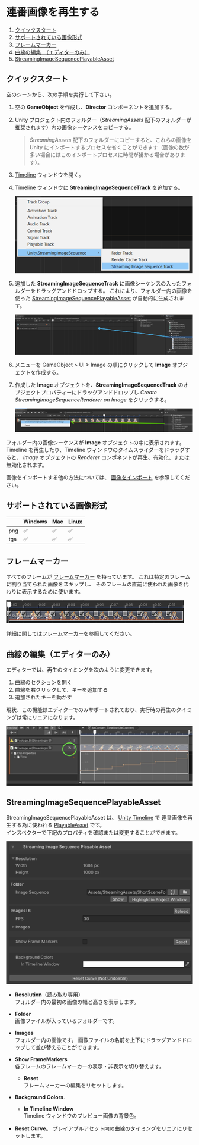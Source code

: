 # 連番画像を再生する

1. [クイックスタート](#クイックスタート)
1. [サポートされている画像形式](#サポートされている画像形式)
1. [フレームマーカー](#フレームマーカー)
1. [曲線の編集　（エディターのみ）](#曲線の編集エディターのみ)
1. [StreamingImageSequencePlayableAsset](#streamingimagesequenceplayableasset)


## クイックスタート

空のシーンから、次の手順を実行して下さい。

1. 空の **GameObject** を作成し、**Director** コンポーネントを追加する。
1. Unity プロジェクト内のフォルダー（*StreamingAssets* 配下のフォルダーが推奨されます）内の画像シーケンスをコピーする。
   > *StreamingAssets* 配下のフォルダーにコピーすると、これらの画像を Unity にインポートするプロセスを省くことができます（画像の数が多い場合にはこのインポートプロセスに時間が掛かる場合があります）。
1. [Timeline](https://docs.unity3d.com/Packages/com.unity.timeline@latest) 
   ウィンドウを開く。
1. Timeline ウィンドウに **StreamingImageSequenceTrack** を追加する。

   ![AddStreamingImageSequenceTrack](../images/AddStreamingImageSequenceTrack.png)
   
1. 追加した **StreamingImageSequenceTrack** に画像シーケンスの入ったフォルダーをドラッグアンドドロップする。
   これにより、フォルダー内の画像を使った 
   [StreamingImageSequencePlayableAsset](#streamingimagesequenceplayableasset) が自動的に生成されます。
 
   ![DragAndDropFolder](../images/DragAndDropFolder.png)
   
1. メニューを GameObject > UI > Image の順にクリックして **Image** オブジェクトを作成する。

1. 作成した **Image** オブジェクトを、**StreamingImageSequenceTrack** のオブジェクトプロパティーにドラッグアンドドロップし
   *Create StreamingImageSequenceRenderer on Image* をクリックする。

   ![CreateStreamingImageSequenceNativeRenderer](../images/CreateStreamingImageSequenceRenderer.png)


フォルダー内の画像シーケンスが **Image** オブジェクトの中に表示されます。
Timeline を再生したり、Timeline ウィンドウのタイムスライダーをドラッグすると、
*Image* オブジェクトの *Renderer* コンポネントが再生、有効化、または無効化されます。


画像をインポートする他の方法については、
[画像をインポート](ImportingImages.md) を参照してください。

## サポートされている画像形式

|             | Windows            | Mac                | Linux              |
| ----------- | ------------------ | ------------------ | ------------------ |
| png         | :white_check_mark: | :white_check_mark: | :white_check_mark: |       
| tga         | :white_check_mark: | :white_check_mark: | :white_check_mark: |    

## フレームマーカー

すべてのフレームが [フレームマーカー](FrameMarkers.md) を持っています。
これは特定のフレームに割り当てられた画像をスキップし、
そのフレームの直前に使われた画像を代わりに表示するために使います。

![FrameMarker](../images/StreamingImageSequence_FrameMarker.png)

詳細に関しては[フレームマーカー](FrameMarkers.md)を参照してください。

## 曲線の編集（エディターのみ）

エディターでは、再生のタイミングを次のように変更できます。
1. 曲線のセクションを開く
2. 曲線を右クリックして、キーを追加する
3. 追加されたキーを動かす  

現状、この機能はエディターでのみサポートされており、実行時の再生のタイミングは常にリニアになります。

![StreamingImageSequenceCurve](../images/StreamingImageSequenceCurve.png)

## StreamingImageSequencePlayableAsset

StreamingImageSequencePlayableAsset は、
[Unity Timeline](https://docs.unity3d.com/Packages/com.unity.timeline@latest) で
連番画像を再生する為に使われる
[PlayableAsset](https://docs.unity3d.com/ScriptReference/Playables.PlayableAsset.html) です。  
インスペクターで下記のプロパティを確認または変更することができます。

![StreamingImageSequencePlayableAsset](../images/StreamingImageSequencePlayableAssetInspector.png)

* **Resolution**（読み取り専用）  
  フォルダー内の最初の画像の幅と高さを表示します。
* **Folder**  
  画像ファイルが入っているフォルダーです。
* **Images**  
  フォルダー内の画像です。
  画像ファイルの名前を上下にドラッグアンドドロップして並び替えることができます。
* **Show FrameMarkers**  
  各フレームのフレームマーカーの表示・非表示を切り替えます。
  * **Reset**  
    フレームマーカーの編集をリセットします。
* **Background Colors**.  
  * **In Timeline Window**  
    Timeline ウィンドウのプレビュー画像の背景色。

* **Reset Curve**。
  プレイアブルアセット内の曲線のタイミングをリニアにリセットします。



